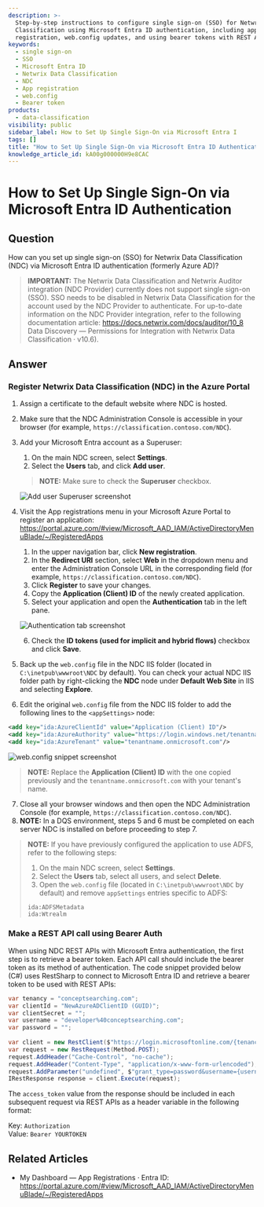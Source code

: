 ```yaml
---
description: >-
  Step-by-step instructions to configure single sign-on (SSO) for Netwrix Data
  Classification using Microsoft Entra ID authentication, including app
  registration, web.config updates, and using bearer tokens with REST APIs.
keywords:
  - single sign-on
  - SSO
  - Microsoft Entra ID
  - Netwrix Data Classification
  - NDC
  - App registration
  - web.config
  - Bearer token
products:
  - data-classification
visibility: public
sidebar_label: How to Set Up Single Sign-On via Microsoft Entra I
tags: []
title: "How to Set Up Single Sign-On via Microsoft Entra ID Authentication"
knowledge_article_id: kA00g000000H9e8CAC
---
```


# How to Set Up Single Sign-On via Microsoft Entra ID Authentication

## Question

How can you set up single sign-on (SSO) for Netwrix Data Classification (NDC) via Microsoft Entra ID authentication (formerly Azure AD)?

> **IMPORTANT:** The Netwrix Data Classification and Netwrix Auditor integration (NDC Provider) currently does not support single sign-on (SSO). SSO needs to be disabled in Netwrix Data Classification for the account used by the NDC Provider to authenticate. For up-to-date information on the NDC Provider integration, refer to the following documentation article: https://docs.netwrix.com/docs/auditor/10_8 Data Discovery — Permissions for Integration with Netwrix Data Classification · v10.6).

## Answer

### Register Netwrix Data Classification (NDC) in the Azure Portal

1. Assign a certificate to the default website where NDC is hosted.
2. Make sure that the NDC Administration Console is accessible in your browser (for example, `https://classification.contoso.com/NDC`).
3. Add your Microsoft Entra account as a Superuser:
   1. On the main NDC screen, select **Settings**.
   2. Select the **Users** tab, and click **Add user**.

   > **NOTE:** Make sure to check the **Superuser** checkbox.

   ![Add user Superuser screenshot](images/ka0Qk0000004LM1_0EMQk000005O4sP.png)

4. Visit the App registrations menu in your Microsoft Azure Portal to register an application: https://portal.azure.com/#view/Microsoft_AAD_IAM/ActiveDirectoryMenuBlade/~/RegisteredApps

   1. In the upper navigation bar, click **New registration**.
   2. In the **Redirect URI** section, select **Web** in the dropdown menu and enter the Administration Console URL in the corresponding field (for example, `https://classification.contoso.com/NDC`).
   3. Click **Register** to save your changes.
   4. Copy the **Application (Client) ID** of the newly created application.
   5. Select your application and open the **Authentication** tab in the left pane.

   ![Authentication tab screenshot](images/ka0Qk0000004LM1_0EMQk000005O4u1.png)

   6. Check the **ID tokens (used for implicit and hybrid flows)** checkbox and click **Save**.

5. Back up the `web.config` file in the NDC IIS folder (located in `C:\inetpub\wwwroot\NDC` by default). You can check your actual NDC IIS folder path by right-clicking the **NDC** node under **Default Web Site** in IIS and selecting **Explore**.
6. Edit the original `web.config` file from the NDC IIS folder to add the following lines to the `<appSettings>` node:

```xml
<add key="ida:AzureClientId" value="Application (Client) ID"/>
<add key="ida:AzureAuthority" value="https://login.windows.net/tenantname.onmicrosoft.com"/>
<add key="ida:AzureTenant" value="tenantname.onmicrosoft.com"/>
```

![web.config snippet screenshot](images/ka0Qk0000004LM1_0EMQk000005O4qo.png)

> **NOTE:** Replace the **Application (Client) ID** with the one copied previously and the `tenantname.onmicrosoft.com` with your tenant's name.

7. Close all your browser windows and then open the NDC Administration Console (for example, `https://classification.contoso.com/NDC`).
8. **NOTE:** In a DQS environment, steps 5 and 6 must be completed on each server NDC is installed on before proceeding to step 7.

> **NOTE:** If you have previously configured the application to use ADFS, refer to the following steps:
>
> 1. On the main NDC screen, select **Settings**.
> 2. Select the **Users** tab, select all users, and select **Delete**.
> 3. Open the `web.config` file (located in `C:\inetpub\wwwroot\NDC` by default) and remove `appSettings` entries specific to ADFS:
>
> ```
> ida:ADFSMetadata
> ida:Wtrealm
> ```

### Make a REST API call using Bearer Auth

When using NDC REST APIs with Microsoft Entra authentication, the first step is to retrieve a bearer token. Each API call should include the bearer token as its method of authentication. The code snippet provided below (C#) uses RestSharp to connect to Microsoft Entra ID and retrieve a bearer token to be used with REST APIs:

```csharp
var tenancy = "conceptsearching.com";
var clientId = "NewAzureADClientID (GUID)";
var clientSecret = "";
var username = "developer%40conceptsearching.com";
var password = "";
     
var client = new RestClient($"https://login.microsoftonline.com/{tenancy}/oauth2/token");
var request = new RestRequest(Method.POST);
request.AddHeader("Cache-Control", "no-cache");
request.AddHeader("Content-Type", "application/x-www-form-urlencoded");
request.AddParameter("undefined", $"grant_type=password&username={username}&password={password}&client_id={clientId}&resource={clientId}&client_secret={clientSecret}", ParameterType.RequestBody);
IRestResponse response = client.Execute(request);
```

The `access_token` value from the response should be included in each subsequent request via REST APIs as a header variable in the following format:

Key: `Authorization`  
Value: `Bearer YOURTOKEN`

## Related Articles

- My Dashboard — App Registrations · Entra ID: https://portal.azure.com/#view/Microsoft_AAD_IAM/ActiveDirectoryMenuBlade/~/RegisteredApps
